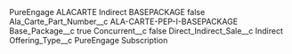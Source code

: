 <?xml version="1.0" encoding="UTF-8"?>
<CustomMetadata xmlns="http://soap.sforce.com/2006/04/metadata" xmlns:xsi="http://www.w3.org/2001/XMLSchema-instance" xmlns:xsd="http://www.w3.org/2001/XMLSchema">
    <label>PureEngage ALACARTE Indirect BASEPACKAGE</label>
    <protected>false</protected>
    <values>
        <field>Ala_Carte_Part_Number__c</field>
        <value xsi:type="xsd:string">ALA-CARTE-PEP-I-BASEPACKAGE</value>
    </values>
    <values>
        <field>Base_Package__c</field>
        <value xsi:type="xsd:boolean">true</value>
    </values>
    <values>
        <field>Concurrent__c</field>
        <value xsi:type="xsd:boolean">false</value>
    </values>
    <values>
        <field>Direct_Indirect_Sale__c</field>
        <value xsi:type="xsd:string">Indirect</value>
    </values>
    <values>
        <field>Offering_Type__c</field>
        <value xsi:type="xsd:string">PureEngage Subscription</value>
    </values>
</CustomMetadata>
